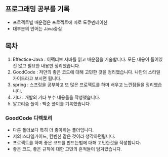 ## 프로그래밍 공부를 기록
* 프로젝트별 배운점은 프로젝트에 따로 도큐멘테이션
* 대부분의 언어는 Java중심
## 목차
1. Effectice-Java : 이펙티브 자바를 읽고 배운점을 기술합니다. 
모든 내용이 들어있진 않고 필요한 내용만 정리했습니다.
2. GoodCode : 저만의 좋은 코드에 대해 고민한 것을 정리했습니다.
나만의 스타일 가이드라고 보시면 됩니다.
3. spring : 스프링을 공부하고 또 많은 프로젝트를 하며 배우고 느낀점들을 정리했습니다.
4. 기타 : 개발의 기타 부수 내용들을 작성했습니다.
5. 알고리즘 풀이 : 백준 풀이를 기록했습니다.

### GoodCode 디렉토리
* 다른 폴더보다 특히 더 좋아하는 폴더입니다.
* 저의 스타일가이드, 컨벤션 같은 것이라 생각하면됩니다.
* 프로젝트를 하며 좋은 코드를 만드는법에 대해 고민한것을 작성합니다.
* 좋은 코드, 좋은 규칙에 대한 고민의 흔적들이 담겨있습니다.
